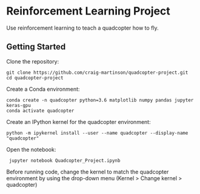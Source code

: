 # Reinforcement Learning Project

Use reinforcement learning to teach a quadcopter how to fly.

## Getting Started

Clone the repository:

``` batch
git clone https://github.com/craig-martinson/quadcopter-project.git
cd quadcopter-project
```

Create a Conda environment:

``` batch
conda create -n quadcopter python=3.6 matplotlib numpy pandas jupyter keras-gpu
conda activate quadcopter
 ```

Create an IPython kernel for the quadcopter environment:

``` batch
python -m ipykernel install --user --name quadcopter --display-name "quadcopter"
 ```

Open the notebook:

``` batch
 jupyter notebook Quadcopter_Project.ipynb
```

Before running code, change the kernel to match the quadcopter environment by using the drop-down menu (Kernel > Change kernel > quadcopter)
